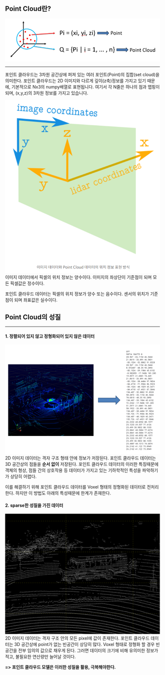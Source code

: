 ## Point Cloud란?
![Point_cloud](img/컴퓨터비전/p_cloud.png)
**********
포인트 클라우드는 3차원 공간상에 퍼져 있는 여러 포인트(Point)의 집합(set cloud)을 의미한다. 포인트 클라우드는 2D 이미지와 다르게 깊이(z축)정보를 가지고 있기 때문에, 기본적으로 Nx3의 numpy배열로 표현됩니다. 여기서 각 N줄은 하나의 점과 맵핑이 되며, (x,y,z)의 3차원 정보를 가지고 있습니다.

![img_p_cloud](img/컴퓨터비전/img_p_cloud.png)
이미지 데이터에서 픽셀의 위치 정보는 양수이다. 이미지의 좌상단이 기준점이 되며 모든 픽셀값은 정수이다.

포인트 클라우드 데이터는 픽셀의 위치 정보가 양수 또는 음수이다. 센서의 위치가 기준점이 되며 좌표값은 실수이다.

## Point Cloud의 성질
**********
#### 1. 정렬되어 있지 않고 정형화되어 있지 않은 데이터
![좌표](img/컴퓨터비전/cloud_좌표.png)
2D 이미지 데이터는 격자 구조 형태 안에 정보가 저장된다. 포인트 클라우드 데이터는 3D 공간상의 점들을 **순서 없이** 저장된다. 포인트 클라우드 데이터의 이러한 특징때문에 객체의 형상, 점들 간의 상호작용 등 데이터가 가지고 있는 기하학적인 특성을 파악하기가 상당히 어렵다.

이를 해결하기 위해 포인트 클라우드 데이터를 Voxel 형태의 정형화된 데이터로 전처리한다. 하지만 이 방법도 아래의 특성때문에 한계가 존재한다.

#### 2. sparse한 성질을 가진 데이터
![sparse](img/컴퓨터비전/sparse.png)
2D 이미지 데이터는 격자 구조 안의 모든 pixel에 값이 존재한다. 포인트 클라우드 데이터는 3D 공간상에 point가 없는 빈공간이 상당히 많다. Voxel 형태로 정형화 할 경우 빈공간을 전부 임의의 값으로 채우게 된다. 그러면 데이터의 크기에 비해 유의미한 정보가 적고, 불필요한 연산량만 늘어날 것이다.

**=> 포인트 클라우드 모델은 이러한 성질을 활용, 극복해야한다.**

